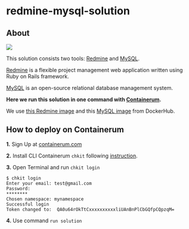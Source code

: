 # redmine-mysql-solution

## About
![](images/redmine-mysql.png)

This solution consists two tools: [Redmine](http://www.redmine.org) and [MySQL](https://www.mysql.com).

[Redmine](http://www.redmine.org) is a flexible project management web application written using Ruby on Rails framework.

[MySQL](https://www.mysql.com) is an open-source relational database management system.


**Here we run this solution in one command with [Containerum](https://containerum.com).**

We use [this Redmine image](https://hub.docker.com/_/redmine/) and this [MySQL image](https://hub.docker.com/_/mysql/) from DockerHub.

## How to deploy on Containerum

**1.** Sign Up at [containerum.com](https://containerum.com)

**2.** Install CLI Containerum `chkit` following [instruction](https://containerum.com/documentation/Installing-Containerum-CLI-from-binaries).

**3.** Open Terminal and run `chkit login`

```
$ chkit login
Enter your email: test@gmail.com
Password:
********
Chosen namespace: mynamespace
Successful login
Token changed to:  QA0u64rOkTtCxxxxxxxxxxliUAnBnPlCbGQfpCQpzqM=
```
**4.** Use command `run solution`

